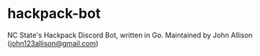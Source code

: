 # hackpack-bot
NC State's Hackpack Discord Bot, written in Go.
Maintained by John Allison (john123allison@gmail.com)
